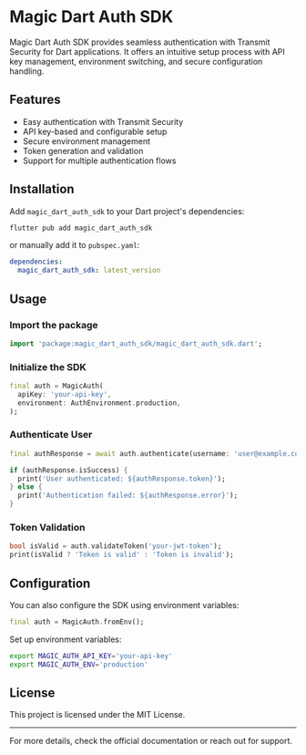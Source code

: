 # Magic Dart Auth SDK

Magic Dart Auth SDK provides seamless authentication with Transmit Security for Dart applications. It offers an intuitive setup process with API key management, environment switching, and secure configuration handling.

## Features
- Easy authentication with Transmit Security
- API key-based and configurable setup
- Secure environment management
- Token generation and validation
- Support for multiple authentication flows

## Installation

Add `magic_dart_auth_sdk` to your Dart project's dependencies:

```sh
flutter pub add magic_dart_auth_sdk
```

or manually add it to `pubspec.yaml`:

```yaml
dependencies:
  magic_dart_auth_sdk: latest_version
```

## Usage

### Import the package

```dart
import 'package:magic_dart_auth_sdk/magic_dart_auth_sdk.dart';
```

### Initialize the SDK

```dart
final auth = MagicAuth(
  apiKey: 'your-api-key',
  environment: AuthEnvironment.production,
);
```

### Authenticate User

```dart
final authResponse = await auth.authenticate(username: 'user@example.com', password: 'password123');

if (authResponse.isSuccess) {
  print('User authenticated: ${authResponse.token}');
} else {
  print('Authentication failed: ${authResponse.error}');
}
```

### Token Validation

```dart
bool isValid = auth.validateToken('your-jwt-token');
print(isValid ? 'Token is valid' : 'Token is invalid');
```

## Configuration
You can also configure the SDK using environment variables:

```dart
final auth = MagicAuth.fromEnv();
```

Set up environment variables:

```sh
export MAGIC_AUTH_API_KEY='your-api-key'
export MAGIC_AUTH_ENV='production'
```

## License
This project is licensed under the MIT License.

---

For more details, check the official documentation or reach out for support.


